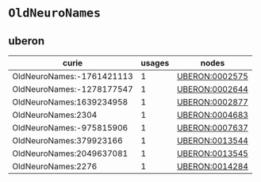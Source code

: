# `OldNeuroNames`

## uberon

| curie                     |   usages | nodes                                                   |
|---------------------------|----------|---------------------------------------------------------|
| OldNeuroNames:-1761421113 |        1 | [UBERON:0002575](https://bioregistry.io/UBERON:0002575) |
| OldNeuroNames:-1278177547 |        1 | [UBERON:0002644](https://bioregistry.io/UBERON:0002644) |
| OldNeuroNames:1639234958  |        1 | [UBERON:0002877](https://bioregistry.io/UBERON:0002877) |
| OldNeuroNames:2304        |        1 | [UBERON:0004683](https://bioregistry.io/UBERON:0004683) |
| OldNeuroNames:-975815906  |        1 | [UBERON:0007637](https://bioregistry.io/UBERON:0007637) |
| OldNeuroNames:379923166   |        1 | [UBERON:0013544](https://bioregistry.io/UBERON:0013544) |
| OldNeuroNames:2049637081  |        1 | [UBERON:0013545](https://bioregistry.io/UBERON:0013545) |
| OldNeuroNames:2276        |        1 | [UBERON:0014284](https://bioregistry.io/UBERON:0014284) |

